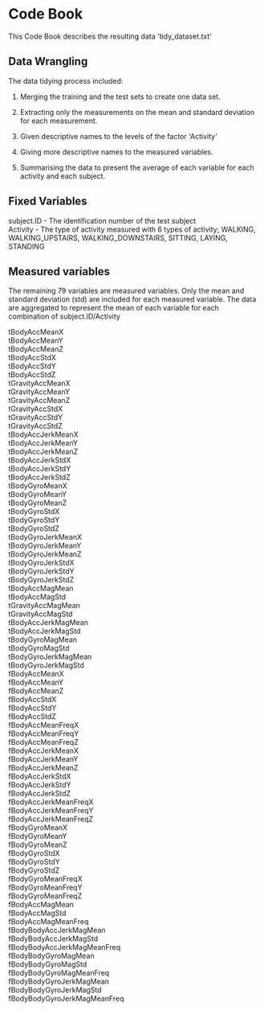 # Code Book

This Code Book describes the resulting data 'tidy_dataset.txt'

## Data Wrangling

The data tidying process included:

1) Merging the training and the test sets to create one data set.

2) Extracting only the measurements on the mean and standard deviation for each measurement. 

3) Given descriptive names to the levels of the factor 'Activity'

4) Giving more descriptive names to the measured variables. 

5) Summarising the data to present the average of each variable for each activity and each subject.



## Fixed Variables

subject.ID - The identification number of the test subject  
Activity - The type of activity measured with 6 types of activity; WALKING, WALKING_UPSTAIRS, WALKING_DOWNSTAIRS, SITTING, LAYING, STANDING  

## Measured variables

The remaining 79 variables are measured variables. Only the mean and standard deviation (std) are included for each measured variable. The data are aggregated to represent the mean of each variable for each combination of subject.ID/Activity

tBodyAccMeanX  
tBodyAccMeanY  
tBodyAccMeanZ  
tBodyAccStdX  
tBodyAccStdY  
tBodyAccStdZ  
tGravityAccMeanX  
tGravityAccMeanY  
tGravityAccMeanZ  
tGravityAccStdX  
tGravityAccStdY  
tGravityAccStdZ  
tBodyAccJerkMeanX  
tBodyAccJerkMeanY  
tBodyAccJerkMeanZ  
tBodyAccJerkStdX  
tBodyAccJerkStdY  
tBodyAccJerkStdZ  
tBodyGyroMeanX  
tBodyGyroMeanY  
tBodyGyroMeanZ  
tBodyGyroStdX  
tBodyGyroStdY  
tBodyGyroStdZ  
tBodyGyroJerkMeanX  
tBodyGyroJerkMeanY  
tBodyGyroJerkMeanZ  
tBodyGyroJerkStdX  
tBodyGyroJerkStdY  
tBodyGyroJerkStdZ  
tBodyAccMagMean  
tBodyAccMagStd  
tGravityAccMagMean  
tGravityAccMagStd  
tBodyAccJerkMagMean  
tBodyAccJerkMagStd  
tBodyGyroMagMean  
tBodyGyroMagStd  
tBodyGyroJerkMagMean  
tBodyGyroJerkMagStd  
fBodyAccMeanX  
fBodyAccMeanY  
fBodyAccMeanZ  
fBodyAccStdX  
fBodyAccStdY  
fBodyAccStdZ  
fBodyAccMeanFreqX  
fBodyAccMeanFreqY  
fBodyAccMeanFreqZ  
fBodyAccJerkMeanX  
fBodyAccJerkMeanY  
fBodyAccJerkMeanZ  
fBodyAccJerkStdX  
fBodyAccJerkStdY  
fBodyAccJerkStdZ  
fBodyAccJerkMeanFreqX  
fBodyAccJerkMeanFreqY  
fBodyAccJerkMeanFreqZ  
fBodyGyroMeanX  
fBodyGyroMeanY  
fBodyGyroMeanZ  
fBodyGyroStdX  
fBodyGyroStdY  
fBodyGyroStdZ  
fBodyGyroMeanFreqX  
fBodyGyroMeanFreqY  
fBodyGyroMeanFreqZ  
fBodyAccMagMean  
fBodyAccMagStd  
fBodyAccMagMeanFreq  
fBodyBodyAccJerkMagMean  
fBodyBodyAccJerkMagStd  
fBodyBodyAccJerkMagMeanFreq  
fBodyBodyGyroMagMean  
fBodyBodyGyroMagStd  
fBodyBodyGyroMagMeanFreq  
fBodyBodyGyroJerkMagMean  
fBodyBodyGyroJerkMagStd  
fBodyBodyGyroJerkMagMeanFreq  
